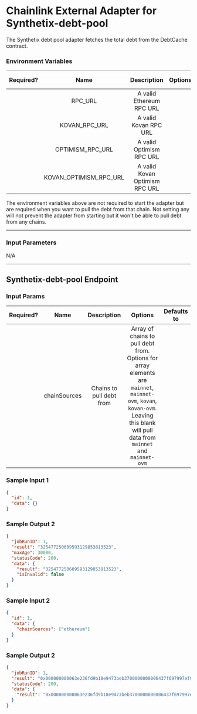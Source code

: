 # Chainlink External Adapter for Synthetix-debt-pool

The Synthetix debt pool adapter fetches the total debt from the DebtCache contract.

### Environment Variables

| Required? |          Name          |          Description           | Options | Defaults to |
| :-------: | :--------------------: | :----------------------------: | :-----: | :---------: |
|           |        RPC_URL         |    A valid Ethereum RPC URL    |         |             |
|           |     KOVAN_RPC_URL      |     A valid Kovan RPC URL      |         |             |
|           |    OPTIMISM_RPC_URL    |    A valid Optimism RPC URL    |         |             |
|           | KOVAN_OPTIMISM_RPC_URL | A valid Kovan Optimism RPC URL |         |             |

The environment variables above are not required to start the adapter but are required when you want to pull the debt from that chain. Not setting any will not prevent the adapter from starting but it won't be able to pull debt from any chains.

---

### Input Parameters

N/A

---

## Synthetix-debt-pool Endpoint

### Input Params

| Required? |     Name     |       Description        |                                                                                       Options                                                                                        | Defaults to |
| :-------: | :----------: | :----------------------: | :----------------------------------------------------------------------------------------------------------------------------------------------------------------------------------: | :---------: |
|           | chainSources | Chains to pull debt from | Array of chains to pull debt from. Options for array elements are `mainnet`, `mainnet-ovm`, `kovan`, `kovan-ovm`. Leaving this blank will pull data from `mainnet` and `mainnet-ovm` |             |

### Sample Input 1

```json
{
  "id": 1,
  "data": {}
}
```

### Sample Output 2

```json
{
  "jobRunID": 1,
  "result": "325477250609593129853813523",
  "maxAge": 30000,
  "statusCode": 200,
  "data": {
    "result": "325477250609593129853813523",
    "isInvalid": false
  }
}
```

### Sample Input 2

```json
{
  "id": 1,
  "data": {
    "chainSources": ["ethereum"]
  }
}
```

### Sample Output 2

```json
{
  "jobRunID": 1,
  "result": "0x000000000063e236fd9b18e9473beb3700000000006437f697997ef9b6da0555",
  "statusCode": 200,
  "data": {
    "result": "0x000000000063e236fd9b18e9473beb3700000000006437f697997ef9b6da0555"
  }
}
```
